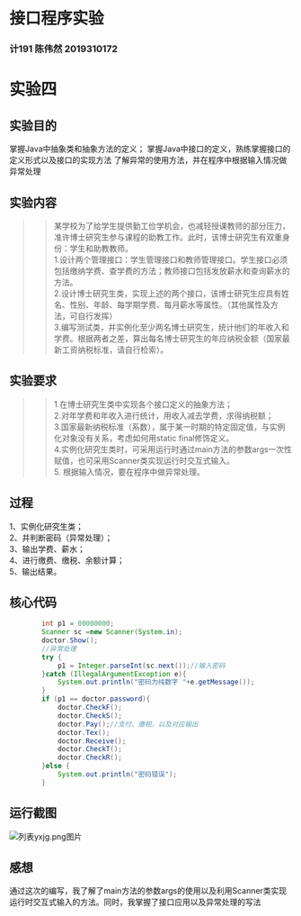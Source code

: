 # 接口程序实验
### 计191 陈伟然 2019310172
# 实验四
## 实验目的
掌握Java中抽象类和抽象方法的定义； 
掌握Java中接口的定义，熟练掌握接口的定义形式以及接口的实现方法
了解异常的使用方法，并在程序中根据输入情况做异常处理
## 实验内容
>>某学校为了给学生提供勤工俭学机会，也减轻授课教师的部分压力，准许博士研究生参与课程的助教工作。此时，该博士研究生有双重身份：学生和助教教师。<br>
>>1.设计两个管理接口：学生管理接口和教师管理接口。学生接口必须包括缴纳学费、查学费的方法；教师接口包括发放薪水和查询薪水的方法。<br>
>>2.设计博士研究生类，实现上述的两个接口，该博士研究生应具有姓名、性别、年龄、每学期学费、每月薪水等属性。（其他属性及方法，可自行发挥）<br>
>>3.编写测试类，并实例化至少两名博士研究生，统计他们的年收入和学费。根据两者之差，算出每名博士研究生的年应纳税金额（国家最新工资纳税标准，请自行检索）。<br>
## 实验要求
>>1.在博士研究生类中实现各个接口定义的抽象方法；<br>
>>2.对年学费和年收入进行统计，用收入减去学费，求得纳税额；<br>
>>3.国家最新纳税标准（系数），属于某一时期的特定固定值，与实例化对象没有关系，考虑如何用static final修饰定义。<br>
>>4.实例化研究生类时，可采用运行时通过main方法的参数args一次性赋值，也可采用Scanner类实现运行时交互式输入。<br>
>>5.	根据输入情况，要在程序中做异常处理。<br>
## 过程
1、实例化研究生类；<br>
2、并判断密码（异常处理）；<br>
3、输出学费、薪水；<br>
4、进行缴费、缴税、余额计算；<br>
5、输出结果。<br>
## 核心代码
```JAVA
        int p1 = 00000000;
        Scanner sc =new Scanner(System.in);
        doctor.Show();
        //异常处理
        try {
            p1 = Integer.parseInt(sc.next());//输入密码
        }catch (IllegalArgumentException e){
            System.out.println("密码为纯数字 "+e.getMessage());
        }
        if (p1 == doctor.password){
            doctor.CheckF();
            doctor.CheckS();
            doctor.Pay();//支付、缴税，以及对应输出
            doctor.Tex();
            doctor.Receive();
            doctor.CheckT();
            doctor.CheckR();
        }else {
            System.out.println("密码错误");
        }
```
## 运行截图
![列表yxjg.png图片](https://github.com/bcl-An/Course/blob/main/yxjg.png "运行结果") 
## 感想
通过这次的编写，我了解了main方法的参数args的使用以及利用Scanner类实现运行时交互式输入的方法。同时，我掌握了接口应用以及异常处理的写法
